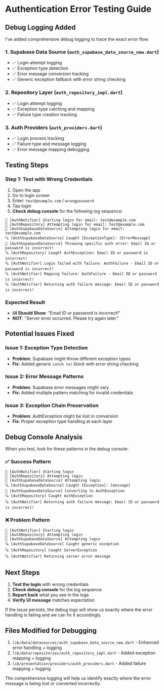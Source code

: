 # Authentication Error Testing Guide

## Debug Logging Added

I've added comprehensive debug logging to trace the exact error flow:

### 1. **Supabase Data Source** (`auth_supabase_data_source_new.dart`)
- ✅ Login attempt logging
- ✅ Exception type detection
- ✅ Error message conversion tracking
- ✅ Generic exception fallback with error string checking

### 2. **Repository Layer** (`auth_repository_impl.dart`)
- ✅ Login attempt logging
- ✅ Exception type catching and mapping
- ✅ Failure type creation tracking

### 3. **Auth Providers** (`auth_providers.dart`)
- ✅ Login process tracking
- ✅ Failure type and message logging
- ✅ Error message mapping debugging

## Testing Steps

### **Step 1: Test with Wrong Credentials**
1. Open the app
2. Go to login screen
3. Enter: `test@example.com` / `wrongpassword`
4. Tap login
5. **Check debug console** for the following log sequence:

```
🔄 [AuthNotifier] Starting login for email: test@example.com
🔄 [AuthRepository] Attempting login for email: test@example.com
🔄 [AuthSupabaseDataSource] Attempting login for email: test@example.com
🔍 [AuthSupabaseDataSource] Caught [ExceptionType]: [ErrorMessage]
🎯 [AuthSupabaseDataSource] Throwing specific auth error: Email ID or password is incorrect!
🔍 [AuthRepository] Caught AuthException: Email ID or password is incorrect!
🔍 [AuthNotifier] Login failed with failure: AuthFailure - Email ID or password is incorrect!
🔍 [AuthNotifier] Mapping failure: AuthFailure - Email ID or password is incorrect!
🔍 [AuthNotifier] Returning auth failure message: Email ID or password is incorrect!
```

### **Expected Result**
- **UI Should Show**: "Email ID or password is incorrect!"
- **NOT**: "Server error occurred. Please try again later."

## Potential Issues Fixed

### **Issue 1: Exception Type Detection**
- **Problem**: Supabase might throw different exception types
- **Fix**: Added generic `catch (e)` block with error string checking

### **Issue 2: Error Message Patterns**
- **Problem**: Supabase error messages might vary
- **Fix**: Added multiple pattern matching for invalid credentials

### **Issue 3: Exception Chain Preservation**
- **Problem**: AuthException might be lost in conversion
- **Fix**: Proper exception type handling at each layer

## Debug Console Analysis

When you test, look for these patterns in the debug console:

### **✅ Success Pattern**
```
🔄 [AuthNotifier] Starting login
🔄 [AuthRepository] Attempting login
🔄 [AuthSupabaseDataSource] Attempting login
🔍 [AuthSupabaseDataSource] Caught [Exception]: [message]
🎯 [AuthSupabaseDataSource] Converting to AuthException
🔍 [AuthRepository] Caught AuthException
🔍 [AuthNotifier] Returning auth failure message: Email ID or password is incorrect!
```

### **❌ Problem Pattern**
```
🔄 [AuthNotifier] Starting login
🔄 [AuthRepository] Attempting login
🔄 [AuthSupabaseDataSource] Attempting login
🔍 [AuthSupabaseDataSource] Caught generic exception
🔍 [AuthRepository] Caught ServerException
🔍 [AuthNotifier] Returning server error message
```

## Next Steps

1. **Test the login** with wrong credentials
2. **Check debug console** for the log sequence
3. **Report back** what you see in the logs
4. **Verify UI message** matches expectation

If the issue persists, the debug logs will show us exactly where the error handling is failing and we can fix it accordingly.

## Files Modified for Debugging

1. `lib/data/datasources/auth_supabase_data_source_new.dart` - Enhanced error handling + logging
2. `lib/data/repositories/auth_repository_impl.dart` - Added exception mapping + logging  
3. `lib/presentation/providers/auth_providers.dart` - Added failure mapping + logging

The comprehensive logging will help us identify exactly where the error message is being lost or converted incorrectly.
